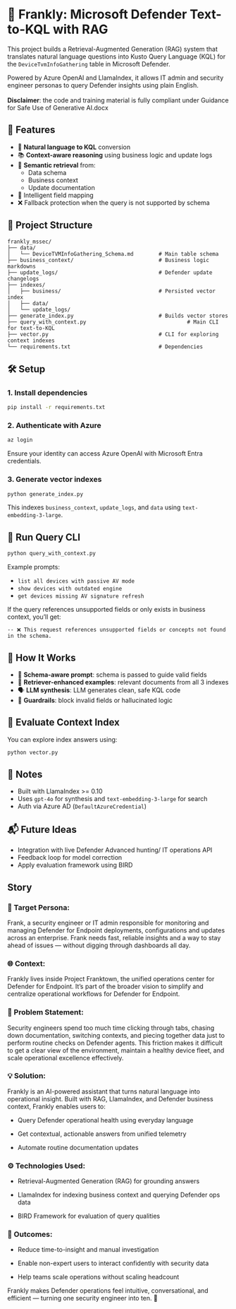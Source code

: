 
# 💼 Frankly: Microsoft Defender Text-to-KQL with RAG

This project builds a Retrieval-Augmented Generation (RAG) system that translates natural language questions into Kusto Query Language (KQL) for the `DeviceTvmInfoGathering` table in Microsoft Defender.

Powered by Azure OpenAI and LlamaIndex, it allows IT admin and security engineer personas to query Defender insights using plain English.\
\
**Disclaimer**: the code and training material is fully compliant under Guidance for Safe Use of Generative AI.docx 



## 🚀 Features

- 🔎 **Natural language to KQL** conversion
- 📚 **Context-aware reasoning** using business logic and update logs
- 🧠 **Semantic retrieval** from:
  - Data schema
  - Business context
  - Update documentation
- 🧼 Intelligent field mapping
- ❌ Fallback protection when the query is not supported by schema



## 📁 Project Structure

```
frankly_mssec/
├── data/
│   └── DeviceTVMInfoGathering_Schema.md        # Main table schema
├── business_context/                           # Business logic markdowns
├── update_logs/                                # Defender update changelogs
├── indexes/
│   ├── business/                               # Persisted vector index
│   ├── data/
│   └── update_logs/
├── generate_index.py                           # Builds vector stores
├── query_with_context.py                                # Main CLI for text-to-KQL
├── vector.py                                   # CLI for exploring context indexes
└── requirements.txt                            # Dependencies
```



## 🛠 Setup

### 1. Install dependencies
```bash
pip install -r requirements.txt
```

### 2. Authenticate with Azure
```bash
az login
```
Ensure your identity can access Azure OpenAI with Microsoft Entra credentials.

### 3. Generate vector indexes
```bash
python generate_index.py
```
This indexes `business_context`, `update_logs`, and `data` using `text-embedding-3-large`.




## 💬 Run Query CLI
```bash
python query_with_context.py
```
Example prompts:
- `list all devices with passive AV mode`
- `show devices with outdated engine`
- `get devices missing AV signature refresh`

If the query references unsupported fields or only exists in business context, you’ll get:
```
-- ❌ This request references unsupported fields or concepts not found in the schema.
```



## 🧠 How It Works

- 🧾 **Schema-aware prompt**: schema is passed to guide valid fields
- 🧩 **Retriever-enhanced examples**: relevant documents from all 3 indexes
- 🗣️ **LLM synthesis**: LLM generates clean, safe KQL code
- 🧱 **Guardrails**: block invalid fields or hallucinated logic



## 🧪 Evaluate Context Index

You can explore index answers using:
```bash
python vector.py
```



## 📌 Notes

- Built with LlamaIndex >= 0.10
- Uses `gpt-4o` for synthesis and `text-embedding-3-large` for search
- Auth via Azure AD (`DefaultAzureCredential`)


## 📬 Future Ideas

- Integration with live Defender Advanced hunting/ IT operations API
- Feedback loop for model correction
- Apply evaluation framework using BIRD


## Story

### 👤 Target Persona:
Frank, a security engineer or IT admin responsible for monitoring and managing Defender for Endpoint deployments, configurations and updates across an enterprise. Frank needs fast, reliable insights and a way to stay ahead of issues — without digging through dashboards all day.

### 🌐 Context:
Frankly lives inside Project Franktown, the unified operations center for Defender for Endpoint. It’s part of the broader vision to simplify and centralize operational workflows for Defender for Endpoint.

### 🎯 Problem Statement:
Security engineers spend too much time clicking through tabs, chasing down documentation, switching contexts, and piecing together data just to perform routine checks on Defender agents. This friction makes it difficult to get a clear view of the environment, maintain a healthy device fleet, and scale operational excellence effectively. 

### 💡 Solution:
Frankly is an AI-powered assistant that turns natural language into operational insight. Built with RAG, LlamaIndex, and Defender business context, Frankly enables users to:

 - Query Defender operational health using everyday language

 - Get contextual, actionable answers from unified telemetry

 - Automate routine documentation updates

### ⚙️ Technologies Used:

 - Retrieval-Augmented Generation (RAG) for grounding answers

 - LlamaIndex for indexing business context and querying Defender ops data

 - BIRD Framework for evaluation of query qualities 

### 📌 Outcomes:

 - Reduce time-to-insight and manual investigation

 - Enable non-expert users to interact confidently with security data

 - Help teams scale operations without scaling headcount

Frankly makes Defender operations feel intuitive, conversational, and efficient — turning one security engineer into ten. 🚀

